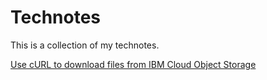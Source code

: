 # Technotes

This is a collection of my technotes.

[Use cURL to download files from IBM Cloud Object Storage](secure_download_from_cos.md#use-curl-to-download-files-from-ibm-cloud-object-storage)
